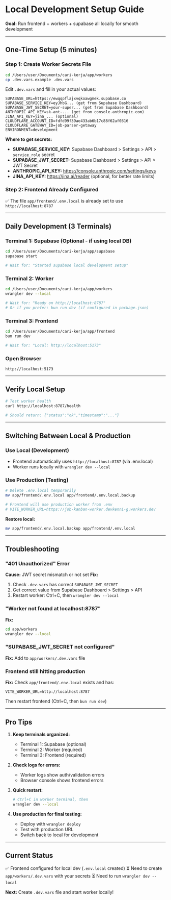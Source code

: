 # Local Development Setup Guide

**Goal:** Run frontend + workers + supabase all locally for smooth development

---

## One-Time Setup (5 minutes)

### Step 1: Create Worker Secrets File

```bash
cd /Users/user/Documents/cari-kerja/app/workers
cp .dev.vars.example .dev.vars
```

Edit `.dev.vars` and fill in your actual values:

```env
SUPABASE_URL=https://ewqqpflajxvqkoawgmek.supabase.co
SUPABASE_SERVICE_KEY=eyJhbG... (get from Supabase Dashboard)
SUPABASE_JWT_SECRET=your-super... (get from Supabase Dashboard)
ANTHROPIC_API_KEY=sk-ant-... (get from console.anthropic.com)
JINA_API_KEY=jina_... (optional)
CLOUDFLARE_ACCOUNT_ID=fdfd99f39ae433ab6b17c88f62af0316
CLOUDFLARE_GATEWAY_ID=job-parser-getaway
ENVIRONMENT=development
```

**Where to get secrets:**
- **SUPABASE_SERVICE_KEY:** Supabase Dashboard > Settings > API > `service_role` secret
- **SUPABASE_JWT_SECRET:** Supabase Dashboard > Settings > API > JWT Secret
- **ANTHROPIC_API_KEY:** https://console.anthropic.com/settings/keys
- **JINA_API_KEY:** https://jina.ai/reader (optional, for better rate limits)

### Step 2: Frontend Already Configured

✅ The file `app/frontend/.env.local` is already set to use `http://localhost:8787`

---

## Daily Development (3 Terminals)

### Terminal 1: Supabase (Optional - if using local DB)
```bash
cd /Users/user/Documents/cari-kerja/app/supabase
supabase start

# Wait for: "Started supabase local development setup"
```

### Terminal 2: Worker
```bash
cd /Users/user/Documents/cari-kerja/app/workers
wrangler dev --local

# Wait for: "Ready on http://localhost:8787"
# Or if you prefer: bun run dev (if configured in package.json)
```

### Terminal 3: Frontend
```bash
cd /Users/user/Documents/cari-kerja/app/frontend
bun run dev

# Wait for: "Local: http://localhost:5173"
```

### Open Browser
```
http://localhost:5173
```

---

## Verify Local Setup

```bash
# Test worker health
curl http://localhost:8787/health

# Should return: {"status":"ok","timestamp":"..."}
```

---

## Switching Between Local & Production

### Use Local (Development)
- Frontend automatically uses `http://localhost:8787` (via .env.local)
- Worker runs locally with `wrangler dev --local`

### Use Production (Testing)
```bash
# Delete .env.local temporarily
mv app/frontend/.env.local app/frontend/.env.local.backup

# Frontend will use production worker from .env
# VITE_WORKER_URL=https://job-kanban-worker.devkenni-g.workers.dev
```

**Restore local:**
```bash
mv app/frontend/.env.local.backup app/frontend/.env.local
```

---

## Troubleshooting

### "401 Unauthorized" Error
**Cause:** JWT secret mismatch or not set
**Fix:**
1. Check `.dev.vars` has correct `SUPABASE_JWT_SECRET`
2. Get correct value from Supabase Dashboard > Settings > API
3. Restart worker: Ctrl+C, then `wrangler dev --local`

### "Worker not found at localhost:8787"
**Fix:**
```bash
cd app/workers
wrangler dev --local
```

### "SUPABASE_JWT_SECRET not configured"
**Fix:** Add to `app/workers/.dev.vars` file

### Frontend still hitting production
**Fix:** Check `app/frontend/.env.local` exists and has:
```
VITE_WORKER_URL=http://localhost:8787
```

Then restart frontend (Ctrl+C, then `bun run dev`)

---

## Pro Tips

1. **Keep terminals organized:**
   - Terminal 1: Supabase (optional)
   - Terminal 2: Worker (required)
   - Terminal 3: Frontend (required)

2. **Check logs for errors:**
   - Worker logs show auth/validation errors
   - Browser console shows frontend errors

3. **Quick restart:**
   ```bash
   # Ctrl+C in worker terminal, then
   wrangler dev --local
   ```

4. **Use production for final testing:**
   - Deploy with `wrangler deploy`
   - Test with production URL
   - Switch back to local for development

---

## Current Status

✅ Frontend configured for local dev (`.env.local` created)
⏳ Need to create `app/workers/.dev.vars` with your secrets
⏳ Need to run `wrangler dev --local`

**Next:** Create `.dev.vars` file and start worker locally!
